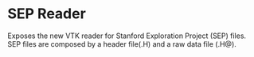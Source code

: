 # SEP Reader

Exposes the new VTK reader for Stanford Exploration Project (SEP) files.
SEP files are composed by a header file(.H) and a raw data file (.H@).
